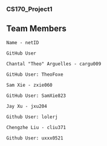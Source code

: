 ### CS170_Project1

## Team Members

```
Name - netID

GitHub User
```

```
Chantal "Theo" Arguelles - cargu009

GitHub User: TheoFoxe
```

```
Sam Xie - zxie060

GitHub User: SamXie823
```

```
Jay Xu - jxu204

Github User: lolerj
```

```
Chengzhe Liu - cliu371

Github User: uxxx0521
```
